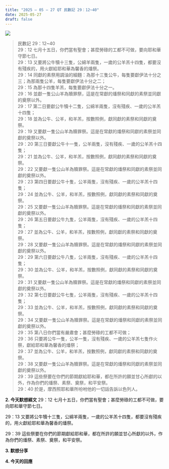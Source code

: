 ```yaml
---
title: "2025 – 05 – 27 QT 民數記 29：12~40"
date: 2025-05-27
draft: false
---
```


![](/images/qt.jpg)

> 民數記 29：12\~40  
> 29：12 七月十五日，你們當有聖會；甚麼勞碌的工都不可做，要向耶和華守節七日。  
> 29：13 又要將公牛犢十三隻，公綿羊兩隻，一歲的公羊羔十四隻，都要沒有殘疾的，用火獻給耶和華為馨香的燔祭。  
> 29：14 同獻的素祭用調油的細麵：為那十三隻公牛，每隻要獻伊法十分之三；為那兩隻公羊，每隻要獻伊法十分之二；  
> 29：15 為那十四隻羊羔，每隻要獻伊法十分之一。  
> 29：16 並獻一隻公山羊為贖罪祭，這是在常獻的燔祭和同獻的素祭並同獻的奠祭以外。  
> 29：17 第二日要獻公牛犢十二隻，公綿羊兩隻，沒有殘疾、一歲的公羊羔十四隻；  
> 29：18 並為公牛、公羊，和羊羔，按數照例，獻同獻的素祭和同獻的奠祭。  
> 29：19 又要獻一隻公山羊為贖罪祭。這是在常獻的燔祭和同獻的素祭並同獻的奠祭以外。  
> 29：20 第三日要獻公牛十一隻，公羊兩隻，沒有殘疾、一歲的公羊羔十四隻；  
> 29：21 並為公牛、公羊，和羊羔，按數照例，獻同獻的素祭和同獻的奠祭。  
> 29：22 又要獻一隻公山羊為贖罪祭。這是在常獻的燔祭和同獻的素祭並同獻的奠祭以外。  
> 29：23 第四日要獻公牛十隻，公羊兩隻，沒有殘疾、一歲的公羊羔十四隻；  
> 29：24 並為公牛、公羊，和羊羔，按數照例，獻同獻的素祭和同獻的奠祭。  
> 29：25 又要獻一隻公山羊為贖罪祭。這是在常獻的燔祭和同獻的素祭並同獻的奠祭以外。  
> 29：26 第五日要獻公牛九隻，公羊兩隻，沒有殘疾、一歲的公羊羔十四隻；  
> 29：27 並為公牛、公羊，和羊羔，按數照例，獻同獻的素祭和同獻的奠祭。  
> 29：28 又要獻一隻公山羊為贖罪祭。這是在常獻的燔祭和同獻的素祭並同獻的奠祭以外。  
> 29：29 第六日要獻公牛八隻，公羊兩隻，沒有殘疾、一歲的公羊羔十四隻；  
> 29：30 並為公牛、公羊，和羊羔，按數照例，獻同獻的素祭和同獻的奠祭。  
> 29：31 又要獻一隻公山羊為贖罪祭。這是在常獻的燔祭和同獻的素祭並同獻的奠祭以外。  
> 29：32 第七日要獻公牛七隻，公羊兩隻，沒有殘疾、一歲的公羊羔十四隻；  
> 29：33 並為公牛、公羊，和羊羔，按數照例，獻同獻的素祭和同獻的奠祭。  
> 29：34 又要獻一隻公山羊為贖罪祭。這是在常獻的燔祭和同獻的素祭並同獻的奠祭以外。  
> 29：35 第八日你們當有嚴肅會；甚麼勞碌的工都不可做；  
> 29：36 只要將公牛一隻，公羊一隻，沒有殘疾、一歲的公羊羔七隻作火祭，獻給耶和華為馨香的燔祭；  
> 29：37 並為公牛、公羊，和羊羔，按數照例，獻同獻的素祭和同獻的奠祭。  
> 29：38 又要獻一隻公山羊為贖罪祭。這是在常獻的燔祭和同獻的素祭並同獻的奠祭以外。  
> 29：39 這些祭要在你們的節期獻給耶和華，都在所許的願並甘心所獻的以外，作為你們的燔祭、素祭、奠祭，和平安祭。  
> 29：40 於是，摩西照耶和華所吩咐他的一切話告訴以色列人。  

**2. 今天默想經文**
29：12 七月十五日，你們當有聖會；甚麼勞碌的工都不可做，要向耶和華守節七日。

29：13 又要將公牛犢十三隻，公綿羊兩隻，一歲的公羊羔十四隻，都要沒有殘疾的，用火獻給耶和華為馨香的燔祭。

29：39 這些祭要在你們的節期獻給耶和華，都在所許的願並甘心所獻的以外，作為你們的燔祭、素祭、奠祭，和平安祭。



**3. 默想分享**

**4. 今天的回應**


